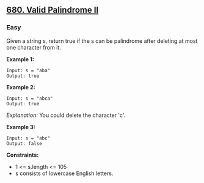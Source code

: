 ## [680. Valid Palindrome II](https://leetcode.com/problems/valid-palindrome-ii/)
### Easy

Given a string s, return true if the s can be palindrome after deleting at most one character from it.

__Example 1:__
```
Input: s = "aba"
Output: true
```

__Example 2:__
```
Input: s = "abca"
Output: true
```

*Explanation:*
You could delete the character 'c'.

__Example 3:__
```
Input: s = "abc"
Output: false
```

__Constraints:__

* 1 <= s.length <= 105
* s consists of lowercase English letters.
